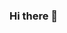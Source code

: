 ### Hi there 👋

<!--
- 🔭 I'm currently working on completing my studies as a Full Stack Software Development Student at Boise Code Works. I'm excited to apply these skills in a software development role and contribute to the success of a team.

- 🌱 I’m currently learning HTML| CSS| JavaScript| Vue.js| Node.js| C# |.Net | SQL

- 💬 Ask me about my experience in management and leadership, and how it has helped me become a more effective software developer. I'm also happy to talk about my favorite development tools and techniques.

📫 You can reach me at https://www.linkedin.com/in/taylor-smith-3b63405a/  or via email at Smith.TaylorD@gmail.com. I'm always happy to connect with other professionals in the industry and discuss potential collaboration opportunities.

- 😄 Pronouns: he/him

- ⚡ Fun fact: In a previous role, I worked closely with a software development team to create and implement a warehouse management system, which sparked my interest in pursuing a career in software development. I also love to hike and explore the great outdoors in my free time.


-->
